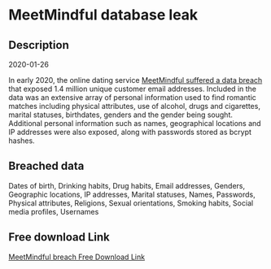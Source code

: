 # MeetMindful database leak

## Description

2020-01-26

In early 2020, the online dating service <a href="https://www.zdnet.com/article/hacker-leaks-data-of-2-28-million-dating-site-users/" target="_blank" rel="noopener">MeetMindful suffered a data breach</a> that exposed 1.4 million unique customer email addresses. Included in the data was an extensive array of personal information used to find romantic matches including physical attributes, use of alcohol, drugs and cigarettes, marital statuses, birthdates, genders and the gender being sought. Additional personal information such as names, geographical locations and IP addresses were also exposed, along with passwords stored as bcrypt hashes.

## Breached data

Dates of birth, Drinking habits, Drug habits, Email addresses, Genders, Geographic locations, IP addresses, Marital statuses, Names, Passwords, Physical attributes, Religions, Sexual orientations, Smoking habits, Social media profiles, Usernames

## Free download Link

[MeetMindful breach Free Download Link](https://link-to.net/1229997/500.78906685868066/dynamic/?r=aHR0cHM6Ly93d3cubWVkaWFmaXJlLmNvbS92aWV3L01TQkpWenhJUTNKbThZVS9tZWV0bWluZGZ1bC5jb20vZmlsZQ==)